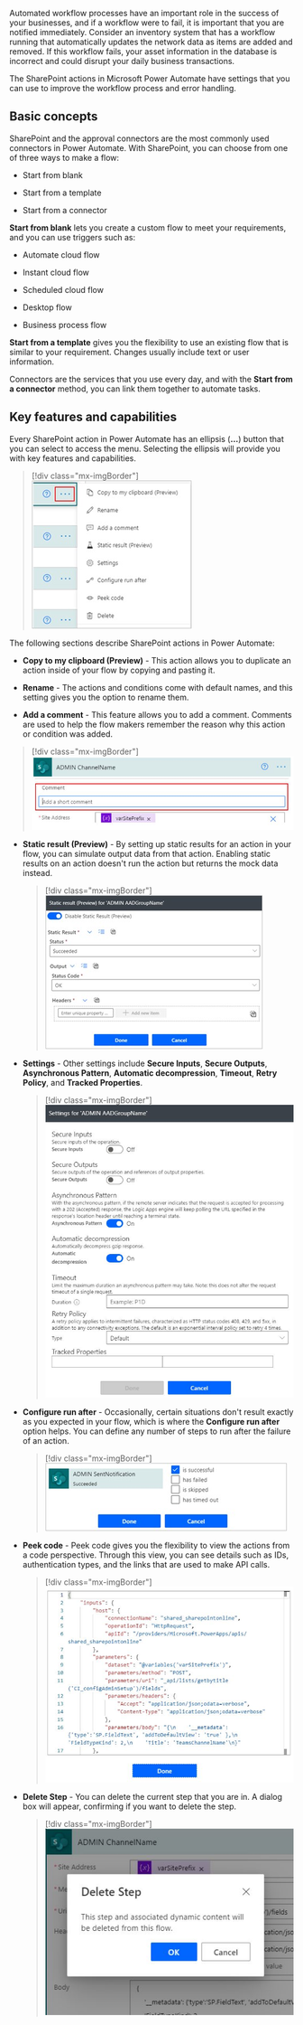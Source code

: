 Automated workflow processes have an important role in the success of your businesses, and if a workflow were to fail, it is important that you are notified immediately. Consider an inventory system that has a workflow running that automatically updates the network data as items are added and removed. If this workflow fails, your asset information in the database is incorrect and could disrupt your daily business transactions.

The SharePoint actions in Microsoft Power Automate have settings that you can use to improve the workflow process and error handling.

## Basic concepts

SharePoint and the approval connectors are the most commonly used connectors in Power Automate. With SharePoint, you can choose from one of three ways to make a flow:

- Start from blank

- Start from a template

- Start from a connector

**Start from blank** lets you create a custom flow to meet your requirements, and you can use triggers such as:

- Automate cloud flow

- Instant cloud flow

- Scheduled cloud flow

- Desktop flow

- Business process flow

**Start from a template** gives you the flexibility to use an existing flow that is similar to your requirement. Changes usually include text or user information.

Connectors are the services that you use every day, and with the **Start from a connector** method, you can link them together to automate tasks.

## Key features and capabilities

Every SharePoint action in Power Automate has an ellipsis (**...**) button that you can select to access the menu. Selecting the ellipsis will provide you with key features and capabilities.

> [!div class="mx-imgBorder"]
> [![Screenshot of the ellipsis buttons next to SharePoint actions.](../media/menu.jpg)](../media/menu.jpg#lightbox)

The following sections describe SharePoint actions in Power Automate:

- **Copy to my clipboard (Preview)** - This action allows you to duplicate an action inside of your flow by copying and pasting it.

- **Rename** - The actions and conditions come with default names, and this setting gives you the option to rename them.

- **Add a comment** - This feature allows you to add a comment. Comments are used to help the flow makers remember the reason why this action or condition was added.

> [!div class="mx-imgBorder"]
> [![Screenshot of a comment box in an action.](../media/comment.jpg)](../media/comment.jpg#lightbox)

- **Static result (Preview)** - By setting up static results for an action in your flow, you can simulate output data from that action. Enabling static results on an action doesn't run the action but returns the mock data instead.

   > [!div class="mx-imgBorder"]
   > [![Screenshot of the Static result (Preview) dialog box.](../media/static-results.jpg)](../media/static-results.jpg#lightbox)

- **Settings** - Other settings include **Secure Inputs**, **Secure Outputs**, **Asynchronous Pattern**, **Automatic decompression**, **Timeout**, **Retry Policy**, and **Tracked Properties**.

   > [!div class="mx-imgBorder"]
   > [![Screenshot of the additional settings dialog.](../media/settings.jpg)](../media/settings.jpg#lightbox)

- **Configure run after** - Occasionally, certain situations don't result exactly as you expected in your flow, which is where the **Configure run after** option helps. You can define any number of steps to run after the failure of an action.

   > [!div class="mx-imgBorder"]
   > [![Screenshot of Configure run after with "is successful" selected.](../media/configure-run-after.jpg)](../media/configure-run-after.jpg#lightbox)

- **Peek code** - Peek code gives you the flexibility to view the actions from a code perspective. Through this view, you can see details such as IDs, authentication types, and the links that are used to make API calls.

   > [!div class="mx-imgBorder"]
   > [![Screenshot of the Peek code view showing code for inputs and parameters.](../media/peek-code.jpg)](../media/peek-code.jpg#lightbox)

- **Delete Step** - You can delete the current step that you are in. A dialog box will appear, confirming if you want to delete the step.

   > [!div class="mx-imgBorder"]
   > [![Screenshot of the Delete Step message box.](../media/delete-step.jpg)](../media/delete-step.jpg#lightbox)
